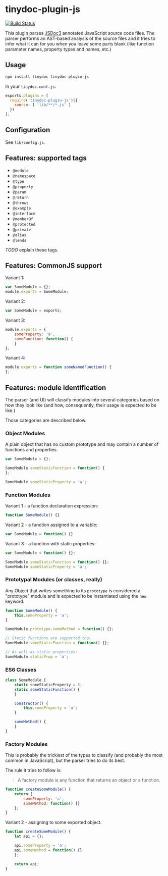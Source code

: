 # tinydoc-plugin-js

[![Build Status](https://travis-ci.org/tinydoc/tinydoc-plugin-js.svg?branch=master)](https://travis-ci.org/tinydoc/tinydoc-plugin-js)

This plugin parses [JSDoc3](usejsdoc.org) annotated JavaScript source code files. The parser performs an AST-based analysis of the source files and it tries to infer what it can for you when you leave some parts blank (like function parameter names, property types and names, etc.)

## Usage

```bash
npm install tinydoc tinydoc-plugin-js
```

In your `tinydoc.conf.js`:

```javascript
exports.plugins = [
  require('tinydoc-plugin-js')({
    source: [ 'lib/**/*.js' ]
  })
];
```

## Configuration

See `lib/config.js`.

## Features: supported tags

- `@module`
- `@namespace`
- `@type`
- `@property`
- `@param`
- `@return`
- `@throws`
- `@example`
- `@interface`
- `@memberOf`
- `@protected`
- `@private`
- `@alias`
- `@lends`

_TODO_ explain these tags.

## Features: CommonJS support

Variant 1:

```javascript
var SomeModule = {};
module.exports = SomeModule;
```

Variant 2:

```javascript
var SomeModule = exports;
```

Variant 3:

```javascript
module.exports = {
    someProperty: 'a',
    someFunction: function() {
    }
};
```

Variant 4:

```javascript
module.exports = function someNamedFunction() {
};
```

## Features: module identification

The parser (and UI) will classify modules into several categories based on how they look like (and how, consequently, their usage is expected to be like.) 

Those categories are described below.

### Object Modules

A plain object that has no custom prototype and may contain a number of functions and properties.

```javascript
var SomeModule = {};

SomeModule.someStaticFunction = function() {
};

SomeModule.someStaticProperty = 'a';
```

### Function Modules

Variant 1 - a function declaration expression:

```javascript
function SomeModule() {}
```

Variant 2 - a function assigned to a variable:

```javascript
var SomeModule = function() {}
```

Variant 3 - a function with static properties:

```javascript
var SomeModule = function() {};

SomeModule.someStaticFunction = function() {};
SomeModule.someStaticProperty = 'a';
```

### Prototypal Modules (or classes, really)

Any Object that writes something to its `prototype` is considered a "prototype" module and is expected to be instantiated using the `new` keyword.

```javascript
function SomeModule() {
    this.someProperty = 'a';
}

SomeModule.prototype.someMethod = function() {};

// Static functions are supported too:
SomeModule.someStaticFunction = function() {};

// As well as static properties:
SomeModule.staticProp = 'a';
```

### ES6 Classes

```javascript
class SomeModule {
    static someStaticProperty = 5;
    static someStaticFunction() {
    }

    constructor() {
        this.someProperty = 'a';
    }

    someMethod() {
    }
}
```

### Factory Modules

This is probably the trickiest of the types to classify (and probably the most common in JavaScript), but the parser tries to do its best.

The rule it tries to follow is:

> A factory module is any function that returns an object or a function.

```javascript
function createSomeModule() {
    return {
        someProperty: 'a',
        someMethod: function() {}
    };
}
```

Variant 2 - assigning to some exported object.

```javascript
function createSomeModule() {
    let api = {};

    api.someProperty = 'a';
    api.someMethod = function() {}
    };

    return api;
}
```

